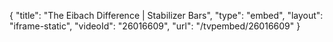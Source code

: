 {
    "title": "The Eibach Difference |  Stabilizer Bars",
    "type": "embed",
    "layout": "iframe-static",
    "videoId": "26016609",
    "url": "\/tvpembed\/26016609"
}